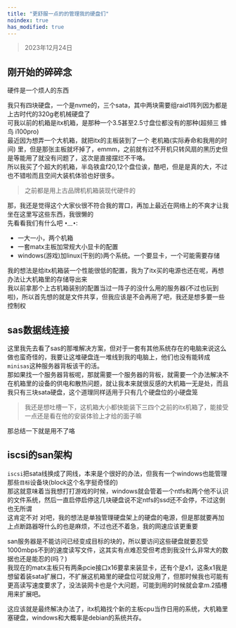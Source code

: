 ```yaml
---
title: "更舒服一点的的管理我的硬盘们"
noindex: true
has_modified: true
---
```


> 2023年12月24日

## 刚开始的碎碎念

硬件是一个烦人的东西

我只有四块硬盘，一个是nvme的，三个sata，其中两块需要组raid1阵列因为都是上古时代的320g老机械硬盘了\
可我以前的机箱是itx机箱，是那种一个3.5甚至2.5寸盘位都没有的那种(超频三 蜂鸟 i100pro)\
最近因为想弄一个大机箱，就把itx的主板装到了一个 老机箱(实际寿命和我用的时间) 里，但是那张主板就坏掉了，emmm，之前就有过不开机只转风扇的黑历史但是等能用了就没有问题了，这次是直接摆烂不干咯。\
所以我买了个超大的机箱，半岛铁盒f20,12个盘位诶，酷吧，但是是真的大，不过也不错啦而且空间大装机体验也好很多。
> 之前都是用上古品牌机机箱装现代硬件的

那，我还是觉得这个大家伙很不符合我的胃口，再加上最近在网络上的不爽才让我坐在这里写这些东西，我很懒的\
先看看我们有什么吧 `•﹏•`:

- 一大一小，两个机箱
- 一套matx主板加常规大小显卡的配置
- windows(游戏)加linux(干别的)两个系统。一个要显卡，一个可能需要存储

我的想法是给itx机箱装一个性能很低的配置，我为了itx买的电源也还在呢，再想办法让大机箱里的存储导出来\
我以前拿那个上古机箱装别的配置当过一阵子的没什么用的服务器(不过也玩到啦)，所以首先想的就是文件共享，但我应该是不会再用了吧，我还是想多要一些控制权

## sas数据线连接

这里我先去看了sas的那堆解决方案，但对于一套有其他系统存在的电脑来说这么做也蛮奇怪的，我要让这堆硬盘连一堆线到我的电脑上，他们也没有能转成`minisas`这种服务器背板该干的活。\
那如果找一个服务器背板呢，那就需要一个服务器的背板，就需要一个办法解决不在机箱里的设备的供电和散热问题，就让我本来就很反感的大机箱一无是处，而且我只有三块sata硬盘，这个道理同样适用于只有几个硬盘位的小硬盘笼
> 我还是想吐槽一下，这机箱大小都快能装下三四个之前的itx机箱了，能接受一点还是看在他的安装体验上才给的面子嘛

那总结一下就是用不了咯

## iscsi的san架构

`iscsi`把sata线换成了网线，本来是个很好的办法，但我有一个windows也能管理那些`目标`设备块(block这个名字挺奇怪的)\
那这就意味着当我想打打游戏的时候，windows就会管着一个ntfs和两个他不认识的文件系统，然后一直启停启停这几块硬盘说不定ntfs的ssd还不会停，不过这倒也无所谓\
这肯定不对 对吧，我的想法是单独管理硬盘架上的硬盘的电源，但是那就要再加上点断路器呀什么的也是麻烦，不过也还不着急，我的网速应该更重要

san服务器是不能访问已经变成目标的块的，所以要访问这些硬盘就要忍受1000mbps不到的速度读写文件，这其实有点难忍受但考虑到我没什么非常大的数据也还是能忍的(吗？)\
我现在的matx主板只有两条pcie接口x16要拿来装显卡，还有个是x1，这条x1我是想留着装sata扩展口，不扩展这机箱里的硬盘位可就没用了，但那时候我也可能有更高读写速度要求了，没法装网卡也是个大问题，可能到用的时候就会拿m.2插槽用来扩展吧。

这应该就是最终解决办法了，itx机箱找个新的主板cpu当作日用的系统，大机箱里塞硬盘，windows和大概率是debian的系统共存。
